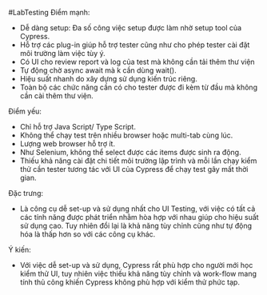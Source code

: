 #LabTesting
Điểm mạnh:

- Dễ dàng setup: Đa số công việc setup được làm nhờ setup tool của Cypress.
- Hỗ trợ các plug-in giúp hỗ trợ tester cũng như cho phép tester cài đặt môi trường làm việc tùy ý.
- Có UI cho review report và log của test mà không cần tải thêm thư viện
- Tự động chờ async await mà k cần dùng wait().
- Hiệu suất nhanh do xây dựng sử dụng kiến trúc riêng.
- Toàn bộ các chức năng cần có cho tester được đi kèm từ đầu mà không cần cài thêm thư viện.

Điểm yếu:
- Chỉ hỗ trợ Java Script/ Type Script.
- Không thể chạy test trên nhiều browser hoặc multi-tab cùng lúc.
- Lượng web browser hỗ trợ ít.
-  Như Selenium, không thể select được các items được sinh ra động.
- Thiếu khả năng cài đặt chi tiết môi trường lập trình và mỗi lần chạy kiểm thử cần tester tương tác với UI của Cypress để chạy test gây mất thời gian.

Đặc trưng:
- Là công cụ dễ set-up và sử dụng nhất cho UI Testing, với việc có tất cả các tính năng được phát triển nhằm hòa hợp với nhau giúp cho hiệu suất sử dụng cao. Tuy nhiên đổi lại là khả năng tùy chỉnh cũng như tự động hóa là thấp hơn so với các công cụ khác.

Ý kiến:
- Với việc dễ set-up và sử dụng, Cypress rất phù hợp cho người mới học kiểm thử UI, tuy nhiên việc thiếu khả năng tùy chỉnh và work-flow mang tính thủ công khiến Cypress không phù hợp với kiểm thử phức tạp.